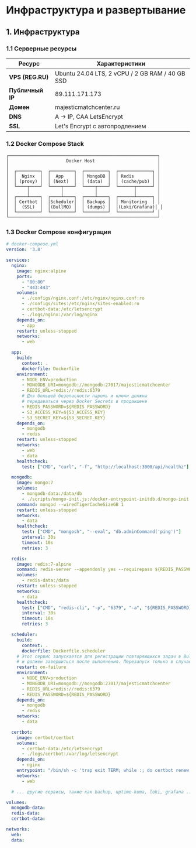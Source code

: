 # Инфраструктура и развертывание

## 1. Инфраструктура

### 1.1 Серверные ресурсы

| Ресурс               | Характеристики                                    |
| -------------------- | ------------------------------------------------- |
| **VPS (REG.RU)**     | Ubuntu 24.04 LTS, 2 vCPU / 2 GB RAM / 40 GB SSD   |
| **Публичный IP**     | 89.111.171.173                                    |
| **Домен**            | majesticmatchcenter.ru                            |
| **DNS**              | A → IP, CAA LetsEncrypt                           |
| **SSL**              | Let's Encrypt с автопродлением                     |

### 1.2 Docker Compose Stack

```
┌─────────────────────────────────────────────────────────┐
│                      Docker Host                        │
│                                                         │
│  ┌─────────┐  ┌─────────┐  ┌─────────┐  ┌─────────────┐ │
│  │  Nginx  │  │  App    │  │ MongoDB │  │ Redis       │ │
│  │ (proxy) │  │ (Next)  │  │ (data)  │  │ (cache/pub) │ │
│  └────┬────┘  └────┬────┘  └────┬────┘  └──────┬──────┘ │
│       │            │            │              │        │
│  ┌────┴────┐  ┌────┴────┐  ┌────┴────┐  ┌──────┴──────┐ │
│  │ Certbot │  │Scheduler│  │ Backups │  │ Monitoring  │ │
│  │  (SSL)  │  │(BullMQ) │  │ (dumps) │  │(Loki/Grafana)│ │
│  └─────────┘  └─────────┘  └─────────┘  └─────────────┘ │
└─────────────────────────────────────────────────────────┘
```

### 1.3 Docker Compose конфигурация

```yaml
# docker-compose.yml
version: '3.8'

services:
  nginx:
    image: nginx:alpine
    ports:
      - "80:80"
      - "443:443"
    volumes:
      - ./configs/nginx.conf:/etc/nginx/nginx.conf:ro
      - ./configs/sites:/etc/nginx/sites-enabled:ro
      - certbot-data:/etc/letsencrypt
      - ./logs/nginx:/var/log/nginx
    depends_on:
      - app
    restart: unless-stopped
    networks:
      - web

  app:
    build:
      context: .
      dockerfile: Dockerfile
    environment:
      - NODE_ENV=production
      - MONGODB_URI=mongodb://mongodb:27017/majesticmatchcenter
      - REDIS_URL=redis://redis:6379
      # Для большей безопасности пароль и ключи должны
      # передаваться через Docker Secrets в продакшене
      - REDIS_PASSWORD=${REDIS_PASSWORD}
      - S3_ACCESS_KEY=${S3_ACCESS_KEY}
      - S3_SECRET_KEY=${S3_SECRET_KEY}
    depends_on:
      - mongodb
      - redis
    restart: unless-stopped
    networks:
      - web
      - data
    healthcheck:
      test: ["CMD", "curl", "-f", "http://localhost:3000/api/healthz"]

  mongodb:
    image: mongo:7
    volumes:
      - mongodb-data:/data/db
      - ./scripts/mongo-init.js:/docker-entrypoint-initdb.d/mongo-init.js:ro
    command: mongod --wiredTigerCacheSizeGB 1
    restart: unless-stopped
    networks:
      - data
    healthcheck:
      test: ["CMD", "mongosh", "--eval", "db.adminCommand('ping')"]
      interval: 30s
      timeout: 10s
      retries: 3

  redis:
    image: redis:7-alpine
    command: redis-server --appendonly yes --requirepass ${REDIS_PASSWORD}
    volumes:
      - redis-data:/data
    restart: unless-stopped
    networks:
      - data
    healthcheck:
      test: ["CMD", "redis-cli", "-p", "6379", "-a", "${REDIS_PASSWORD}", "ping"]
      interval: 30s
      timeout: 10s
      retries: 3

  scheduler:
    build:
      context: .
      dockerfile: Dockerfile.scheduler
    # Этот сервис запускается для регистрации повторяющихся задач в BullMQ
    # и должен завершиться после выполнения. Перезапуск только в случае сбоя.
    restart: on-failure
    environment:
      - NODE_ENV=production
      - MONGODB_URI=mongodb://mongodb:27017/majesticmatchcenter
      - REDIS_URL=redis://redis:6379
      - REDIS_PASSWORD=${REDIS_PASSWORD}
    depends_on:
      - mongodb
      - redis
    networks:
      - data

  certbot:
    image: certbot/certbot
    volumes:
      - certbot-data:/etc/letsencrypt
      - ./logs/certbot:/var/log/letsencrypt
    depends_on:
      - nginx
    entrypoint: "/bin/sh -c 'trap exit TERM; while :; do certbot renew; sleep 12h & wait $${!}; done;'"
    networks:
      - web

  # ... другие сервисы, такие как backup, uptime-kuma, loki, grafana ...

volumes:
  mongodb-data:
  redis-data:
  certbot-data:

networks:
  web:
  data:
``` 